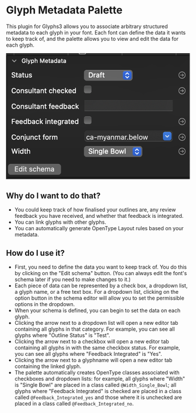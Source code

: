 # Glyph Metadata Palette

This plugin for Glyphs3 allows you to associate arbitrary structured metadata to each glyph in your font. Each font can define the data it wants to keep track of, and the palette allows you to view and edit the data for each glyph. 

![screenshot](screenshot.png)

## Why do I want to do that?

* You could keep track of how finalised your outlines are, any review feedback you have received, and whether that feedback is integrated.
* You can link glyphs with other glyphs.
* You can automatically generate OpenType Layout rules based on your metadata.

## How do I use it?

* First, you need to define the data you want to keep track of. You do this by clicking on the "Edit schema" button. (You can always edit the font's schema later if you need to make changes to it.)
* Each piece of data can be represented by a check box, a dropdown list, a glyph name, or a free text box. For a dropdown list, clicking on the option button in the schema editor will allow you to set the permissible options in the dropdown.
* When your schema is defined, you can begin to set the data on each glyph.
* Clicking the arrow next to a dropdown list will open a new editor tab containing all glyphs in that category. For example, you can see all glyphs where "Outline Status" is "Test".
* Clicking the arrow next to a checkbox will open a new editor tab containing all glyphs in with the same checkbox status. For example, you can see all glyphs where "Feedback Integrated" is "Yes".
* Clicking the arrow next to a glyphname will open a new editor tab containing the linked glyph.
* The palette automatically creates OpenType classes associated with checkboxes and dropdown lists: for example, all glyphs where "Width" is "Single Bowl" are placed in a class called `@Width_Single_Bowl`; all glyphs where "Feedback Integrated" is checked are placed in a class called `@Feedback_Integrated_yes` and those where it is unchecked are placed in a class called `@Feedback_Integrated_no`.
